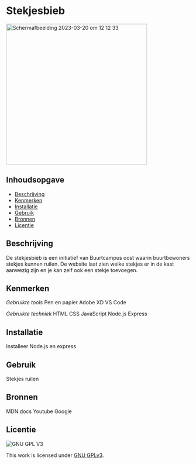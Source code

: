 # Stekjesbieb

<img width="385" alt="Schermafbeelding 2023-03-20 om 12 12 33" src="https://user-images.githubusercontent.com/112931845/226323298-6f407363-6f0a-48e5-80d2-18f77368d08e.png">

## Inhoudsopgave

  * [Beschrijving](#beschrijving)
  * [Kenmerken](#kenmerken)
  * [Installatie](#installatie)
  * [Gebruik](#gebruik)
  * [Bronnen](#bronnen)
  * [Licentie](#licentie)

## Beschrijving
De stekjesbieb is een initiatief van Buurtcampus oost waarin buurtbewoners stekjes kunnen ruilen. De website laat zien welke stekjes er in de kast aanwezig zijn en je kan zelf ook een stekje toevoegen.

## Kenmerken

*Gebruikte tools*
Pen en papier
Adobe XD
VS Code

*Gebruikte techniek*
HTML
CSS
JavaScript
Node.js
Express

## Installatie
Installeer Node.js en express

## Gebruik
Stekjes ruilen

## Bronnen
MDN docs
Youtube
Google

## Licentie

![GNU GPL V3](https://www.gnu.org/graphics/gplv3-127x51.png)

This work is licensed under [GNU GPLv3](./LICENSE).
